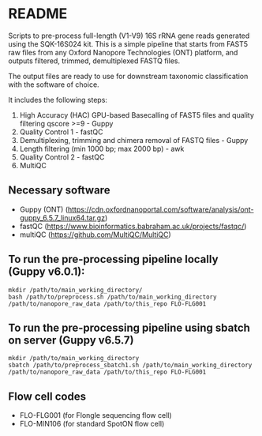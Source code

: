 # README


Scripts to pre-process full-length (V1-V9) 16S rRNA gene reads generated using the SQK-16S024 kit.
This is a simple pipeline that starts from FAST5 raw files from any Oxford Nanopore Technologies (ONT) platform, and outputs filtered, trimmed, demultiplexed FASTQ files.

The output files are ready to use for downstream taxonomic classification with the software of choice.

It includes the following steps:

1. High Accuracy (HAC) GPU-based Basecalling of FAST5 files and quality filtering qscore >=9 - Guppy
1. Quality Control 1 - fastQC
1. Demultiplexing, trimming and chimera removal of FASTQ files - Guppy
1. Length filtering (min 1000 bp; max 2000 bp) - awk
1. Quality Control 2 - fastQC
1. MultiQC


## Necessary software

* Guppy (ONT) (https://cdn.oxfordnanoportal.com/software/analysis/ont-guppy_6.5.7_linux64.tar.gz)
* fastQC (https://www.bioinformatics.babraham.ac.uk/projects/fastqc/)
* multiQC (https://github.com/MultiQC/MultiQC)


## To run the pre-processing pipeline locally (Guppy v6.0.1):
```
mkdir /path/to/main_working_directory/
bash /path/to/preprocess.sh /path/to/main_working_directory /path/to/nanopore_raw_data /path/to/this_repo FLO-FLG001
```

## To run the pre-processing pipeline using sbatch on server (Guppy v6.5.7)
```
mkdir /path/to/main_working_directory
sbatch /path/to/preprocess_sbatch1.sh /path/to/main_working_directory /path/to/nanopore_raw_data /path/to/this_repo FLO-FLG001
```

## Flow cell codes

* FLO-FLG001 (for Flongle sequencing flow cell)
* FLO-MIN106 (for standard SpotON flow cell)

